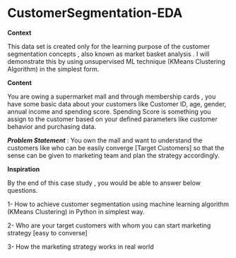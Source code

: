 # CustomerSegmentation-EDA

**Context**

This data set is created only for the learning purpose of the customer segmentation concepts , also known as market basket analysis . I will demonstrate this by using unsupervised ML technique (KMeans Clustering Algorithm) in the simplest form.

**Content**

You are owing a supermarket mall and through membership cards , you have some basic data about your customers like Customer ID, age, gender, annual income and spending score.
Spending Score is something you assign to the customer based on your defined parameters like customer behavior and purchasing data.

***Problem Statement***
: You own the mall and want to understand the customers like who can be easily converge [Target Customers] so that the sense can be given to marketing team and plan the strategy accordingly.

**Inspiration**

By the end of this case study , you would be able to answer below questions.

1- How to achieve customer segmentation using machine learning algorithm (KMeans Clustering) in Python in simplest way.

2- Who are your target customers with whom you can start marketing strategy [easy to converse]

3- How the marketing strategy works in real world


